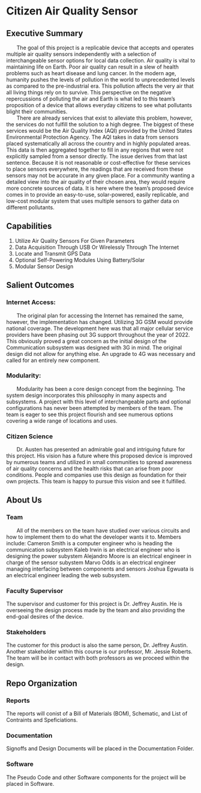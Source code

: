 # Citizen Air Quality Sensor

## Executive Summary

&nbsp;&nbsp;&nbsp;&nbsp;&nbsp;&nbsp; The goal of this project is a replicable device that accepts and operates multiple air quality sensors independently with a selection of interchangeable sensor options for local data collection.  Air quality is vital to maintaining life on Earth.  Poor air quality can result in a slew of health problems such as heart disease and lung cancer.  In the modern age, humanity pushes the levels of pollution in the world to unprecedented levels as compared to the pre-industrial era.  This pollution affects the very air that all living things rely on to survive.  This perspective on the negative repercussions of polluting the air and Earth is what led to this team’s proposition of a device that allows everyday citizens to see what pollutants blight their communities.  
&nbsp;&nbsp;&nbsp;&nbsp;&nbsp;&nbsp; There are already services that exist to alleviate this problem, however, the services do not fulfill the solution to a high degree.  The biggest of these services would be the Air Quality Index (AQI) provided by the United States Environmental Protection Agency.  The AQI takes in data from sensors placed systematically all across the country and in highly populated areas.  This data is then aggregated together to fill in any regions that were not explicitly sampled from a sensor directly.  The issue derives from that last sentence.  Because it is not reasonable or cost-effective for these services to place sensors everywhere, the readings that are received from these sensors may not be accurate in any given place.  For a community wanting a detailed view into the air quality of their chosen area, they would require more concrete sources of data.  It is here where the team’s proposed device comes in to provide an easy-to-use, solar-powered, easily replicable, and low-cost modular system that uses multiple sensors to gather data on different pollutants.



## Capabilities

1. Utilize Air Quality Sensors For Given Parameters
2. Data Acquisition Through USB Or Wirelessly Through The Internet
3. Locate and Transmit GPS Data
4. Optional Self-Powering Modules Using Battery/Solar
5. Modular Sensor Design

## Salient Outcomes

### Internet Access:

&nbsp;&nbsp;&nbsp;&nbsp;&nbsp;&nbsp;  The original plan for accessing the Internet has remained the same, however, the implementation has changed.  Utilizing 3G GSM would provide national coverage.  The development here was that all major cellular service providers have been phasing out 3G support throughout the year of 2022.  This obviously proved a great concern as the initial design of the Communication subsystem was designed with 3G in mind.  The original design did not allow for anything else.  An upgrade to 4G was necessary and called for an entirely new component.

### Modularity:

&nbsp;&nbsp;&nbsp;&nbsp;&nbsp;&nbsp;  Modularity has been a core design concept from the beginning.  The system design incorporates this philosophy in many aspects and subsystems.  A project with this level of interchangeable parts and optional configurations has never been attempted by members of the team.  The team is eager to see this project flourish and see numerous options covering a wide range of locations and uses.

### Citizen Science 

&nbsp;&nbsp;&nbsp;&nbsp;&nbsp;&nbsp;  Dr. Austen has presented an admirable goal and intriguing future for this project.  His vision has a future where this proposed device is improved by numerous teams and utilized in small communities to spread awareness of air quality concerns and the health risks that can arise from poor conditions.  People and companies use this design as foundation for their own projects.  This team is happy to pursue this vision and see it fulfilled.

## About Us

### Team

&nbsp;&nbsp;&nbsp;&nbsp;&nbsp;&nbsp; All of the members on the team have studied over various circuits and how to implement them to do what the developer wants it to.  Members include: 
Cameron Smith is a computer engineer who is heading the communication subsystem
Kaleb Irwin is an electrical engineer who is designing the power subystem
Alejandro Moore is an electrical engineer in charge of the sensor subystem
Marvo Odds is an electrical engineer managing interfacing between components and sensors
Joshua Egwuata is an electrical engineer leading the web subsystem.  

### Faculty Supervisor
The supervisor and customer for this project is Dr. Jeffrey Austin.  He is overseeing the design process made by the team and also providing the end-goal desires of the device.

### Stakeholders
The customer for this product is also the same person, Dr. Jeffrey Austin. Another stakeholder within this course is our professor, Mr. Jessie Roberts. The team will be in contact with both professors as we proceed within the design.


## Repo Organization

### Reports
The reports will conist of a Bill of Materials (BOM), Schematic, and List of Contraints and Speficiations.

### Documentation
Signoffs and Design Documents will be placed in the Documentation Folder.

### Software
The Pseudo Code and other Software components for the project will be placed in Software. 
